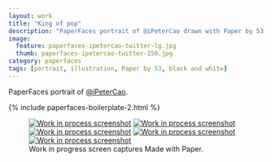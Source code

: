 ```yaml
---
layout: work
title: "King of pop"
description: "PaperFaces portrait of @iPeterCao drawn with Paper by 53 on an iPad."
image: 
  feature: paperfaces-ipetercao-twitter-lg.jpg
  thumb: paperfaces-ipetercao-twitter-150.jpg
category: paperfaces
tags: [portrait, illustration, Paper by 53, black and white]
---
```


PaperFaces portrait of [@iPeterCao](http://twitter.com/iPeterCao).

{% include paperfaces-boilerplate-2.html %}

<figure class="third">
	<a href="{{ site.url }}/images/paperfaces-ipetercao-process-1-lg.jpg"><img src="{{ site.url }}/images/paperfaces-ipetercao-process-1-600.jpg" alt="Work in process screenshot"></a>
	<a href="{{ site.url }}/images/paperfaces-ipetercao-process-2-lg.jpg"><img src="{{ site.url }}/images/paperfaces-ipetercao-process-2-600.jpg" alt="Work in process screenshot"></a>
	<a href="{{ site.url }}/images/paperfaces-ipetercao-process-3-lg.jpg"><img src="{{ site.url }}/images/paperfaces-ipetercao-process-3-600.jpg" alt="Work in process screenshot"></a>
	<a href="{{ site.url }}/images/paperfaces-ipetercao-process-4-lg.jpg"><img src="{{ site.url }}/images/paperfaces-ipetercao-process-4-600.jpg" alt="Work in process screenshot"></a>
	<a href="{{ site.url }}/images/paperfaces-ipetercao-process-5-lg.jpg"><img src="{{ site.url }}/images/paperfaces-ipetercao-process-5-600.jpg" alt="Work in process screenshot"></a>
	<figcaption>Work in progress screen captures Made with Paper.</figcaption>
</figure>